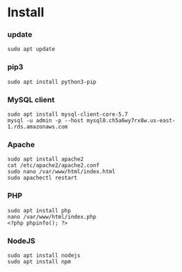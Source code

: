# Install

### update
```
sudo apt update
```
### pip3
```
sudo apt install python3-pip
```
### MySQL client
```base
sudo apt install mysql-client-core-5.7
mysql -u admin -p --host mysql8.ch5a6wy7rx8w.us-east-1.rds.amazonaws.com
```
### Apache
```
sudo apt install apache2
cat /etc/apache2/apache2.conf
sudo nano /var/www/html/index.html
sudo apachectl restart
```

### PHP
```
sudo apt install php
nano /var/www/html/index.php
<?php phpinfo(); ?>
```
### NodeJS
```
sudo apt install nodejs
sudo apt install npm
```
